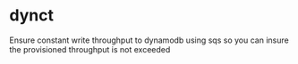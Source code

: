 # dynct
Ensure constant write throughput to dynamodb using sqs so you can insure the provisioned throughput is not exceeded 
